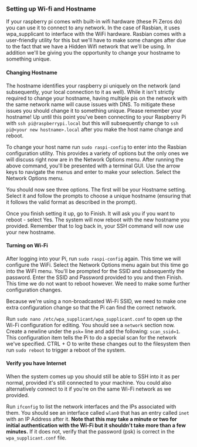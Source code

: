 ### Setting up Wi-fi and Hostname

If your raspberry pi comes with built-in wifi hardware (these Pi Zeros do) you can use it to connect to any network.  In the case of Rasbian, it uses wpa_supplicant to interface with the WiFi hardware.  Rasbian comes with a user-friendly utility for this but we'll have to make some changes after due to the fact that we have a Hidden Wifi network that we'll be using.  In addition we'll be giving you the opportunity to change your hostname to something unique.

#### Changing Hostname
The hostname identifies your raspberry pi uniquely on the network (and subsequently, your local connection to it as well).  While it isn't strictly required to change your hostname, having multiple pis on the network with the same network name will cause issues with DNS.  To mitigate these issues you should change it to something unique.  Please remember your hostname!  Up until this point you've been connecting to your Raspberry Pi with ```ssh pi@raspberrypi.local```  but this will subsequently change to ```ssh pi@<your new hostname>.local``` after you make the host name change and reboot.

To change your host name run ```sudo raspi-config``` to enter into the Rasbian configuration utility.  This provides a variety of options but the only ones we will discuss right now are in the Network Options menu.  After running the above command, you'll be presented with a terminal GUI.  Use the arrow keys to navigate the menus and enter to make your selection.  Select the Network Options menu.

You should now see three options.  The first will be your Hostname setting.  Select it and follow the prompts to choose a unique hostname (ensuring that it follows the valid format as described in the prompt).

Once you finish setting it up, go to Finish.  It will ask you if you want to reboot - select Yes.  The system will now reboot with the new hostname you provided.  Remember that to log back in, your SSH command will now use your new hostname.

#### Turning on Wi-Fi
After logging into your Pi, run ```sudo raspi-config``` again.  This time we will configure the WiFi.  Select the Network Options menu again but this time go into the WiFI menu.  You'll be prompted for the SSID and subsequently the password.  Enter the SSID and Password provided to you and then Finish.  This time we do not want to reboot however.  We need to make some further configuration changes.

Because we're using a non-broadcasted Wi-Fi SSID, we need to make one extra configuration change so that the Pi can find the correct network.

Run ```sudo nano /etc/wpa_supplicant/wpa_supplicant.conf``` to open up the Wi-Fi configuration for editing.  You should see a ```network``` section now.  Create a newline under the ```psk=``` line and add the following:  ```scan_ssid=1```.  This configuration item tells the Pi to do a special scan for the network we've specified.  CTRL + O to write these changes out to the filesystem then run ```sudo reboot``` to trigger a reboot of the system.

#### Verify you have Internet
When the system comes up you should still be able to SSH into it as per normal, provided it's still connected to your machine.  You could also alternatively connect to it if you're on the same Wi-Fi network as we provided.

Run ```ifconfig``` to list the network interfaces and the IPs associated with them.  You should see an interface called ```wlan0``` that has an entry called ```inet``` with an IP Address after it.  **Note that this may take a minute or two for initial authentication with the Wi-Fi but it shouldn't take more than a few minutes.**  If it does not, verify that the password (psk) is correct in the ```wpa_supplicant.conf``` file.
